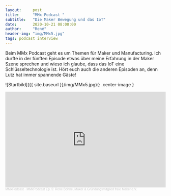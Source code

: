 ```yaml
---
layout:     post
title:      "MMx Podcast "
subtitle:   "Die Maker Bewegung und das IoT"
date:       2020-10-21 08:00:00
author:     "René"
header-img: "img/MMx5.jpg"
tags: podcast interview
---
```

Beim MMx Podcast geht es um Themen für Maker und Manufacturing. Ich durfte in der fünften Episode etwas über meine Erfahrung in der Maker Szene sprechen und wieso ich glaube, dass das IoT eine Schlüsseltechnologie ist. Hört euch auch die anderen Episoden an, denn Lutz hat immer spannende Gäste!

![Startbild]({{ site.baseurl }}/img/MMx5.jpg){: .center-image }


<iframe width="100%" height="300" scrolling="no" frameborder="no" allow="autoplay" src="https://w.soundcloud.com/player/?url=https%3A//api.soundcloud.com/tracks/913103335&color=%23ff5500&auto_play=false&hide_related=false&show_comments=true&show_user=true&show_reposts=false&show_teaser=true&visual=true"></iframe><div style="font-size: 10px; color: #cccccc;line-break: anywhere;word-break: normal;overflow: hidden;white-space: nowrap;text-overflow: ellipsis; font-family: Interstate,Lucida Grande,Lucida Sans Unicode,Lucida Sans,Garuda,Verdana,Tahoma,sans-serif;font-weight: 100;"><a href="https://soundcloud.com/mmxpodcast" title="MMxPodcast" target="_blank" style="color: #cccccc; text-decoration: none;">MMxPodcast</a> · <a href="https://soundcloud.com/mmxpodcast/mmxpodcast-ep-5-rene-bohne-solution-manager-fur-iot-bei-telefonica-deutschland" title="MMxPodcast Ep. 5: Rene Bohne, Maker &amp; Gründungsmitglied freie Maker e.V." target="_blank" style="color: #cccccc; text-decoration: none;">MMxPodcast Ep. 5: Rene Bohne, Maker &amp; Gründungsmitglied freie Maker e.V.</a></div>
